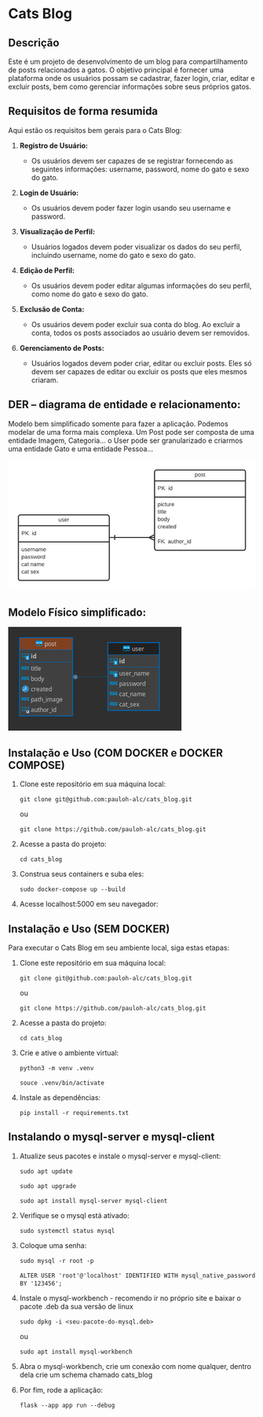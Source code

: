 # Cats Blog

## Descrição

Este é um projeto de desenvolvimento de um blog para compartilhamento de posts relacionados a gatos. O objetivo principal é fornecer uma plataforma onde os usuários possam se cadastrar, fazer login, criar, editar e excluir posts, bem como gerenciar informações sobre seus próprios gatos.


## Requisitos de forma resumida

Aqui estão os requisitos bem gerais para o Cats Blog:

1. **Registro de Usuário:**
   - Os usuários devem ser capazes de se registrar fornecendo as seguintes informações: username, password, nome do gato e sexo do gato.

2. **Login de Usuário:**
   - Os usuários devem poder fazer login usando seu username e password.

3. **Visualização de Perfil:**
   - Usuários logados devem poder visualizar os dados do seu perfil, incluindo username, nome do gato e sexo do gato.

4. **Edição de Perfil:**
   - Os usuários devem poder editar algumas informações do seu perfil, como nome do gato e sexo do gato.

5. **Exclusão de Conta:**
   - Os usuários devem poder excluir sua conta do blog. Ao excluir a conta, todos os posts associados ao usuário devem ser removidos.

6. **Gerenciamento de Posts:**
   - Usuários logados devem poder criar, editar ou excluir posts. Eles só devem ser capazes de editar ou excluir os posts que eles mesmos criaram.


## DER – diagrama de entidade e relacionamento:
Modelo bem simplificado somente para fazer a aplicação. Podemos modelar de uma forma mais complexa. Um Post pode ser composta de uma entidade Imagem, Categoria... o User pode ser granularizado e criarmos uma entidade Gato e uma entidade Pessoa...
  
![Screenshot](img/der.png)

## Modelo Físico simplificado:
![Screenshot](img/relacionamento-banco.png)

## Instalação e Uso (COM DOCKER e DOCKER COMPOSE)

1. Clone este repositório em sua máquina local:

    ```
    git clone git@github.com:pauloh-alc/cats_blog.git
    ```

    ou

    ```
    git clone https://github.com/pauloh-alc/cats_blog.git
    ```

2. Acesse a pasta do projeto:

    ```
    cd cats_blog
    ```

3. Construa seus containers e suba eles:

    ```
    sudo docker-compose up --build
    ```

4. Acesse localhost:5000 em seu navegador:


## Instalação e Uso (SEM DOCKER)

Para executar o Cats Blog em seu ambiente local, siga estas etapas:

1. Clone este repositório em sua máquina local:

    ```
    git clone git@github.com:pauloh-alc/cats_blog.git
    ```

    ou

    ```
    git clone https://github.com/pauloh-alc/cats_blog.git
    ```

2. Acesse a pasta do projeto:

    ```
    cd cats_blog
    ```

3. Crie e ative o ambiente virtual:
    ```
    python3 -m venv .venv
    ```
    ```
    souce .venv/bin/activate
    ```

4. Instale as dependências:

    ```
    pip install -r requirements.txt
    ```

## Instalando o mysql-server e mysql-client

1. Atualize seus pacotes e instale o mysql-server e mysql-client:
   
    ```
    sudo apt update
    ```
    ```
    sudo apt upgrade
    ```
    ```
    sudo apt install mysql-server mysql-client
    ```

2. Verifique se o mysql está ativado:

    ```
    sudo systemctl status mysql
    ```

3. Coloque uma senha:

    ```
    sudo mysql -r root -p
    ```
    ```
    ALTER USER 'root'@'localhost' IDENTIFIED WITH mysql_native_password BY '123456';
    ```

4. Instale o mysql-workbench - recomendo ir no próprio site e baixar o pacote .deb da sua versão de linux
 
    ```
    sudo dpkg -i <seu-pacote-do-mysql.deb>
    ```
    ou
    ```
    sudo apt install mysql-workbench
    ```
5. Abra o mysql-workbench, crie um conexão com nome qualquer, dentro dela crie um schema chamado cats_blog

6. Por fim, rode a aplicação:  
    ```
    flask --app app run --debug
    ```